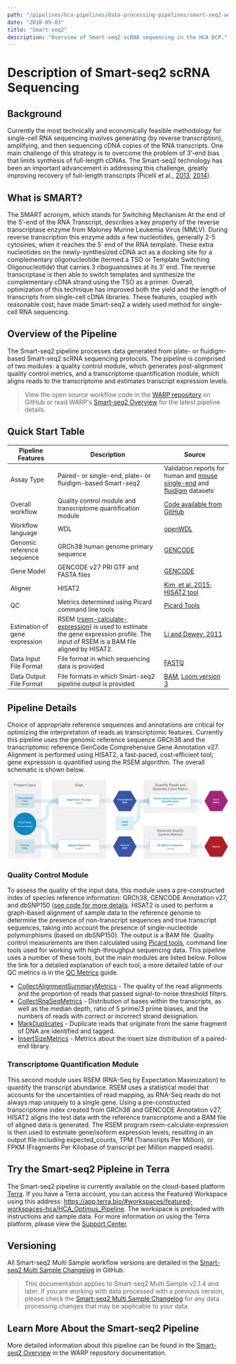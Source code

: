 ```yaml
---
path: "/pipelines/hca-pipelines/data-processing-pipelines/smart-seq2-workflow"
date: "2018-05-03"
title: "Smart-seq2"
description: "Overview of Smart-seq2 scRNA sequencing in the HCA DCP."
---
```


# Description of Smart-seq2 scRNA Sequencing

## Background

Currently the most technically and economically feasible methodology for single-cell RNA sequencing involves generating (by reverse transcription), amplifying, and then sequencing cDNA copies of the RNA transcripts. One main challenge of this strategy is to overcome the problem of 3’-end bias that limits synthesis of full-length cDNAs. The Smart-seq2 technology has been an important advancement in addressing this challenge, greatly improving recovery of full-length transcripts (Picelli et al., [2013](https://www.nature.com/articles/nmeth.2639), [2014](https://www.nature.com/articles/nprot.2014.006)).

## What is SMART?

The SMART acronym, which stands for Switching Mechanism At the end of the 5’-end of the RNA Transcript, describes a key property of the reverse transcriptase enzyme from Maloney Murine Leukemia Virus (MMLV). During reverse transcription this enzyme adds a few nucleotides, generally 2-5 cytosines, when it reaches the 5’ end of the RNA template. These extra nucleotides on the newly-synthesized cDNA act as a docking site for a complementary oligonucleotide (termed a TSO or Template Switching Oligonucleotide) that carries 3 riboguanosines at its 3’ end. The reverse transcriptase is then able to switch templates and synthesize the complementary cDNA strand using the TSO as a primer. Overall, optimization of this technique has improved both the yield and the length of transcripts from single-cell cDNA libraries. These features, coupled with reasonable cost, have made Smart-seq2 a widely used method for single-cell RNA sequencing.


## Overview of the Pipeline

The Smart-seq2 pipeline processes data generated from plate- or fluidigm-based Smart-seq2 scRNA sequencing protocols. The pipeline is comprised of two modules: a quality control module, which generates post-alignment quality control metrics, and a transcriptome quantification module, which aligns reads to the transcriptome and estimates transcript expression levels. 

> View the open source workflow code in the [WARP repository](https://github.com/broadinstitute/warp/tree/master/pipelines/skylab/smartseq2_multisample) on GitHub or read WARP's [Smart-seq2 Overview](https://broadinstitute.github.io/warp/documentation/Pipelines/Smart-seq2_Multi_Sample_Pipeline/) for the latest pipeline details.

## Quick Start Table

| Pipeline Features | Description | Source |
|-------------------|---------------------------------------------------------------|-----------------------|
|Assay Type |Paired- or single-end, plate- or fluidigm-based Smart-seq2 |Validation reports for human and [mouse](https://docs.google.com/document/d/12zGTFROrcXEByt9z0h06qjSqb9vWutn28Tx6YiND1Ds/edit) [single-end](https://docs.google.com/document/d/1MonsTG8UnROHZ_XpulrSZNTxO988KEH6T6h45plFYQg/edit#heading=h.ixoqmhbabdvh) and [fluidigm](https://docs.google.com/document/d/1FEg86Tlu657j9Kjw_v3keFQRXcBIs8gOqCwLbPSP-C0/edit#heading=h.sun21prlcwz3) datasets | 
| Overall workflow  |Quality control module and transcriptome quantification module | [Code available from GitHub](https://github.com/broadinstitute/warp/blob/master/pipelines/skylab/smartseq2_single_sample/SmartSeq2SingleSample.wdl) |
| Workflow language |WDL          |[openWDL](https://github.com/openwdl/wdl)|
| Genomic reference sequence|GRCh38 human genome primary sequence|[GENCODE](https://www.gencodegenes.org/human/release_27.html)|
|Gene Model         |GENCODE v27 PRI GTF and FASTA files   |[GENCODE](https://www.gencodegenes.org/human/release_27.html)|
| Aligner           |HISAT2       |[Kim, et al.,2015](https://www.ncbi.nlm.nih.gov/pmc/articles/PMC4655817/); [HISAT2 tool](https://ccb.jhu.edu/software/hisat2/manual.shtml)|
|QC                 |Metrics determined using Picard command line tools |[Picard Tools](https://broadinstitute.github.io/picard/) |          
| Estimation of gene expression |RSEM ([rsem-calculate-expression](http://deweylab.biostat.wisc.edu/rsem/rsem-calculate-expression.html)) is used to estimate the gene expression profile. The input of RSEM is a BAM file aligned by HISAT2. | [Li and Dewey, 2011](https://bmcbioinformatics.biomedcentral.com/articles/10.1186/1471-2105-12-323)|
|Data Input File Format |File format in which sequencing data is provided |[FASTQ](https://academic.oup.com/nar/article/38/6/1767/3112533) |
| Data Output File Format | File formats in which Smart-seq2 pipeline output is provided |[BAM](http://samtools.github.io/hts-specs/), [Loom version 3](http://loompy.org/)|

## Pipeline Details

Choice of appropriate reference sequences and annotations are critical for optimizing the interpretation of reads as transcriptomic features. Currently this pipeline uses the genomic reference sequence GRCh38 and the transcriptomic reference GenCode Comprehensive Gene Annotation v27. Alignment is performed using HISAT2, a fast-paced, cost-efficient tool; gene expression is quantified using the RSEM algorithm.  The overall schematic is shown below.

![Smart seq2](_images/smart-seq2-diagram.png)

### Quality Control Module

To assess the quality of the input data, this module uses a pre-constructed index of species reference information: GRCh38, GENCODE Annotation v27, and dbSNP150 ([see code for more details](https://github.com/broadinstitute/warp/blob/master/pipelines/skylab/smartseq2_single_sample/SmartSeq2SingleSample.wdl). HISAT2 is used to perform a graph-based alignment of sample data to the reference genome to determine the presence of non-transcript sequences and true transcript sequences, taking into account the presence of single-nucleotide polymorphisms (based on dbSNP150). The output is a BAM file. Quality control measurements are then calculated using [Picard tools](http://broadinstitute.github.io/picard/), command line tools used for working with high-throughput sequencing data. This pipeline uses a number of these tools, but the main modules are listed below. Follow the link for a detailed explanation of each tool; a more detailed table of our QC metrics is in the [QC Metrics](/pipelines/qc-metrics) guide.
* [CollectAlignmentSummaryMetrics](http://broadinstitute.github.io/picard/command-line-overview.html#CollectAlignmentSummaryMetrics) - The quality of the read alignments and the proportion of reads that passed signal-to-noise threshold filters.
* [CollectRnaSeqMetrics](http://broadinstitute.github.io/picard/command-line-overview.html#CollectRnaSeqMetrics) - Distribution of bases within the transcripts, as well as the median depth, ratio of 5 prime/3 prime biases, and the numbers of reads with correct or incorrect strand designation.
* [MarkDuplicates](http://broadinstitute.github.io/picard/command-line-overview.html#MarkDuplicatesWithMateCigar) - Duplicate reads that originate from the same fragment of DNA are identified and tagged.
* [InsertSizeMetrics](https://broadinstitute.github.io/picard/picard-metric-definitions.html#InsertSizeMetrics) - Metrics about the insert size distribution of a paired-end library.


### Transcriptome Quantification Module

This second module uses RSEM (RNA-Seq by Expectation Maximization) to quantify the transcript abundance. RSEM uses a statistical model that accounts for the uncertainties of read mapping, as RNA-Seq reads do not always map uniquely to a single gene. Using a pre-constructed transcriptome index created from GRCh38 and GENCODE Annotation v27, HISAT2 aligns the test data with the reference transcriptome and a BAM file of aligned data is generated. The RSEM program rsem-calculate-expression is then used to estimate gene/isoform expression levels, resulting in an  output file including expected_counts, TPM (Transcripts Per Million), or FPKM (Fragments Per Kilobase of transcript per Million mapped reads).

## Try the Smart-seq2 Pipleine in Terra

The Smart-seq2 pipeline is currently available on the cloud-based platform [Terra](https://app.terra.bio). If you have a Terra account, you can access the Featured Workspace using this address: https://app.terra.bio/#workspaces/featured-workspaces-hca/HCA_Optimus_Pipeline. The workspace is preloaded with instructions and sample data. For more information on using the Terra platform, please view the [Support Center](https://support.terra.bio/hc/en-uso).

## Versioning
All Smart-seq2 Multi Sample workflow versions are detailed in the [Smart-seq2 Multi Sample Changelog](https://github.com/broadinstitute/warp/blob/master/pipelines/skylab/smartseq2_multisample/MultiSampleSmartSeq2.changelog.md) in GitHub. 

> This documentation applies to Smart-seq2 Multi Sample v2.1.4 and later. If you are working with data processed with a previous version, please check the [Smart-seq2 Multi Sample Changelog](https://github.com/broadinstitute/warp/blob/master/pipelines/skylab/smartseq2_multisample/MultiSampleSmartSeq2.changelog.md) for any data processing changes that may be applicable to your data.

## Learn More About the Smart-seq2 Pipeline

More detailed information about this pipeline can be found in the [Smart-seq2 Overview](https://broadinstitute.github.io/warp/documentation/Pipelines/Smart-seq2_Single_Sample_Pipeline/) in the WARP repository documentation.
